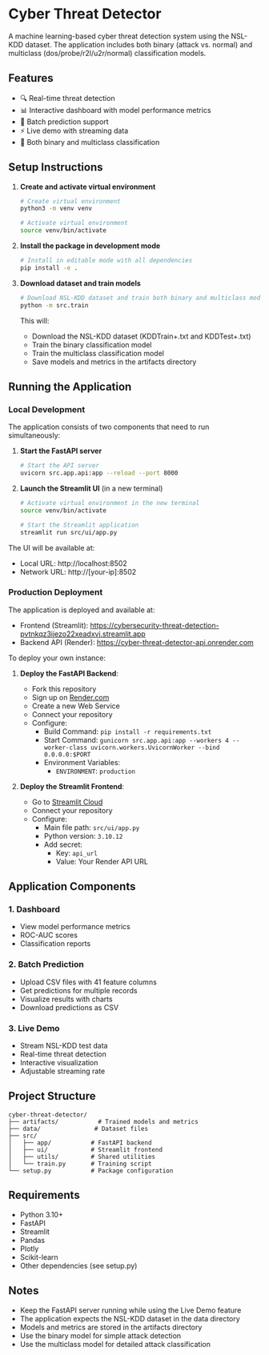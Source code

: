 # Cyber Threat Detector

A machine learning-based cyber threat detection system using the NSL-KDD dataset. The application includes both binary (attack vs. normal) and multiclass (dos/probe/r2l/u2r/normal) classification models.

## Features

- 🔍 Real-time threat detection
- 📊 Interactive dashboard with model performance metrics
- 📂 Batch prediction support
- ⚡ Live demo with streaming data
- 🎯 Both binary and multiclass classification

## Setup Instructions

1. **Create and activate virtual environment**
   ```bash
   # Create virtual environment
   python3 -m venv venv
   
   # Activate virtual environment
   source venv/bin/activate
   ```

2. **Install the package in development mode**
   ```bash
   # Install in editable mode with all dependencies
   pip install -e .
   ```

3. **Download dataset and train models**
   ```bash
   # Download NSL-KDD dataset and train both binary and multiclass models
   python -m src.train
   ```
   This will:
   - Download the NSL-KDD dataset (KDDTrain+.txt and KDDTest+.txt)
   - Train the binary classification model
   - Train the multiclass classification model
   - Save models and metrics in the artifacts directory

## Running the Application

### Local Development

The application consists of two components that need to run simultaneously:

1. **Start the FastAPI server**
   ```bash
   # Start the API server
   uvicorn src.app.api:app --reload --port 8000
   ```

2. **Launch the Streamlit UI** (in a new terminal)
   ```bash
   # Activate virtual environment in the new terminal
   source venv/bin/activate
   
   # Start the Streamlit application
   streamlit run src/ui/app.py
   ```

The UI will be available at:
- Local URL: http://localhost:8502
- Network URL: http://[your-ip]:8502

### Production Deployment

The application is deployed and available at:
- Frontend (Streamlit): https://cybersecurity-threat-detection-pvtnkqz3ijezo22xeadxvj.streamlit.app
- Backend API (Render): https://cyber-threat-detector-api.onrender.com

To deploy your own instance:

1. **Deploy the FastAPI Backend**:
   - Fork this repository
   - Sign up on [Render.com](https://render.com)
   - Create a new Web Service
   - Connect your repository
   - Configure:
     - Build Command: `pip install -r requirements.txt`
     - Start Command: `gunicorn src.app.api:app --workers 4 --worker-class uvicorn.workers.UvicornWorker --bind 0.0.0.0:$PORT`
     - Environment Variables:
       - `ENVIRONMENT`: `production`

2. **Deploy the Streamlit Frontend**:
   - Go to [Streamlit Cloud](https://share.streamlit.app)
   - Connect your repository
   - Configure:
     - Main file path: `src/ui/app.py`
     - Python version: `3.10.12`
     - Add secret:
       - Key: `api_url`
       - Value: Your Render API URL

## Application Components

### 1. Dashboard
- View model performance metrics
- ROC-AUC scores
- Classification reports

### 2. Batch Prediction
- Upload CSV files with 41 feature columns
- Get predictions for multiple records
- Visualize results with charts
- Download predictions as CSV

### 3. Live Demo
- Stream NSL-KDD test data
- Real-time threat detection
- Interactive visualization
- Adjustable streaming rate

## Project Structure

```
cyber-threat-detector/
├── artifacts/           # Trained models and metrics
├── data/               # Dataset files
├── src/
│   ├── app/           # FastAPI backend
│   ├── ui/            # Streamlit frontend
│   ├── utils/         # Shared utilities
│   └── train.py       # Training script
└── setup.py           # Package configuration
```

## Requirements

- Python 3.10+
- FastAPI
- Streamlit
- Pandas
- Plotly
- Scikit-learn
- Other dependencies (see setup.py)

## Notes

- Keep the FastAPI server running while using the Live Demo feature
- The application expects the NSL-KDD dataset in the data directory
- Models and metrics are stored in the artifacts directory
- Use the binary model for simple attack detection
- Use the multiclass model for detailed attack classification